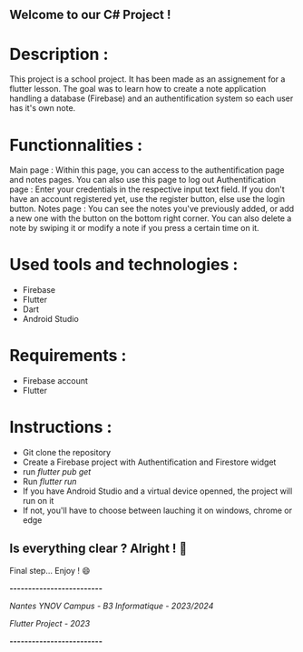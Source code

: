 ## Welcome to our C# Project !


# Description :

This project is a school project. It has been made as an assignement for a flutter lesson.
The goal was to learn how to create a note application handling a database (Firebase) and an authentification system so each user has it's own note.


# Functionnalities : 
Main page :
    Within this page, you can access to the authentification page and notes pages. You can also use this page to log out
Authentification page :
    Enter your credentials in the respective input text field. If you don't have an account registered yet, use the register button, else use the login button.
Notes page : 
    You can see the notes you've previously added, or add a new one with the button on the bottom right corner. You can also delete a note by swiping it or modify a note if you press a certain time on it.


# Used tools and technologies :

- Firebase
- Flutter
- Dart
- Android Studio

# Requirements : 
- Firebase account
- Flutter

# Instructions : 

- Git clone the repository
- Create a Firebase project with Authentification and Firestore widget
- run *flutter pub get*
- Run *flutter run*
- If you have Android Studio and a virtual device openned, the project will run on it
- If not, you'll have to choose between lauching it on windows, chrome or edge


## Is everything clear ? Alright ! 🎉

Final step... Enjoy ! 😄


**-------------------------**

*Nantes YNOV Campus - B3 Informatique - 2023/2024*

*Flutter Project - 2023*

**-------------------------**
